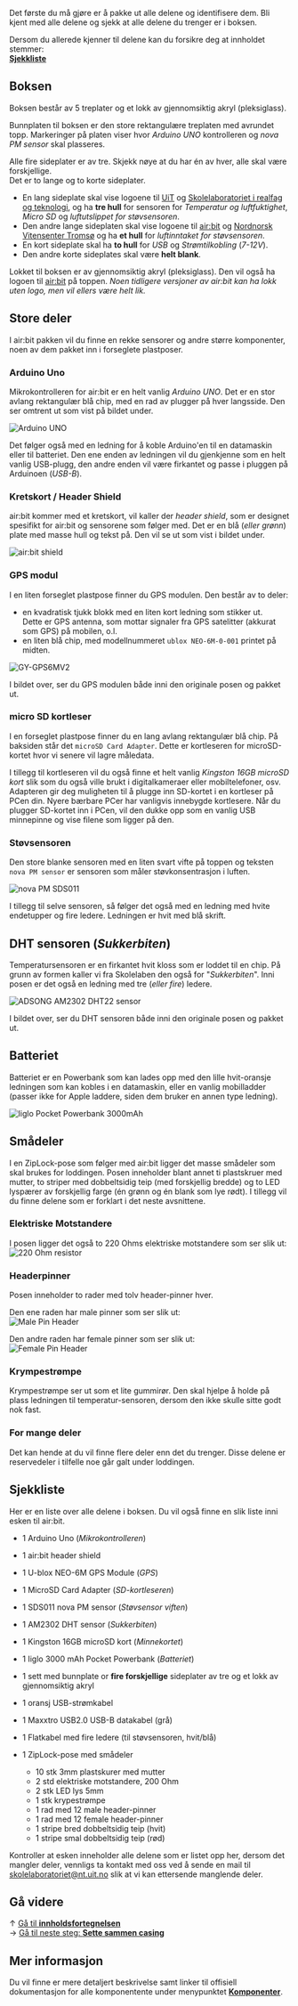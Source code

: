 Det første du må gjøre er å pakke ut alle delene og identifisere dem. Bli kjent med alle delene og sjekk at alle delene du trenger er i boksen.

Dersom du allerede kjenner til delene kan du forsikre deg at innholdet stemmer:  
**[Sjekkliste](#sjekkliste)**

## Boksen

Boksen består av 5 treplater og et lokk av gjennomsiktig akryl (pleksiglass).

Bunnplaten til boksen er den store rektangulære treplaten med avrundet topp. Markeringer på platen viser hvor *Arduino UNO* kontrolleren og *nova PM sensor* skal plasseres.

Alle fire sideplater er av tre. Skjekk nøye at du har én av hver, alle skal være forskjellige.  
Det er to lange og to korte sideplater.

* En lang sideplate skal vise logoene til [UiT][uit-logo] og [Skolelaboratoriet i realfag og teknologi][skolelab-logo], og ha **tre hull** for sensoren for *Temperatur og luftfuktighet*, *Micro SD* og *luftutslippet for støvsensoren*.
* Den andre lange sideplaten skal vise logoene til [air:bit][airbit-logo] og [Nordnorsk Vitensenter Tromsø][vitensenteret-logo] og ha **et hull** for *luftinntaket for støvsensoren*.
* En kort sideplate skal ha **to hull** for *USB* og *Strømtilkobling* (*7-12V*).
* Den andre korte sideplates skal være **helt blank**.

Lokket til boksen er av gjennomsiktig akryl (pleksiglass). Den vil også ha logoen til [air:bit][airbit-logo] på toppen. *Noen tidligere versjoner av air:bit kan ha lokk uten logo, men vil ellers være helt lik.*

## Store deler

I air:bit pakken vil du finne en rekke sensorer og andre større komponenter, noen av dem pakket inn i forseglete plastposer.

### Arduino Uno

Mikrokontrolleren for air:bit er en helt vanlig *Arduino UNO*. Det er en stor avlang rektangulær blå chip, med en rad av plugger på hver langsside. Den ser omtrent ut som vist på bildet under.

![Arduino UNO][arduino-uno-picture]

Det følger også med en ledning for å koble Arduino'en til en datamaskin eller til batteriet. Den ene enden av ledningen vil du gjenkjenne som en helt vanlig USB-plugg, den andre enden vil være firkantet og passe i pluggen på Arduinoen (*USB-B*).

### Kretskort / Header Shield

air:bit kommer med et kretskort, vil kaller der *header shield*, som er designet spesifikt for air:bit og sensorene som følger med. Det er en blå (*eller grønn*) plate med masse hull og tekst på. Den vil se ut som vist i bildet under.

![air:bit shield][shield-picture]

### GPS modul

I en liten forseglet plastpose finner du GPS modulen. Den består av to deler:

* en kvadratisk tjukk blokk med en liten kort ledning som stikker ut.  
  Dette er GPS antenna, som mottar signaler fra GPS satelitter (akkurat som GPS) på mobilen, o.l.
* en liten blå chip, med modellnummeret `ublox NEO-6M-0-001` printet på midten.

![GY-GPS6MV2][airbit-gps-img]

I bildet over, ser du GPS modulen både inni den originale posen og pakket ut.

### micro SD kortleser

I en forseglet plastpose finner du en lang avlang rektangulær blå chip. På baksiden står det `microSD Card Adapter`. Dette er kortleseren for microSD-kortet hvor vi senere vil lagre måledata.

I tillegg til kortleseren vil du også finne et helt vanlig *Kingston 16GB microSD kort* slik som du også ville brukt i digitalkameraer eller mobiltelefoner, osv. Adapteren gir deg muligheten til å plugge inn SD-kortet i en kortleser på PCen din. Nyere bærbare PCer har vanligvis innebygde kortlesere. Når du plugger SD-kortet inn i PCen, vil den dukke opp som en vanlig USB minnepinne og vise filene som ligger på den.

### Støvsensoren

Den store blanke sensoren med en liten svart vifte på toppen og teksten `nova PM sensor` er sensoren som måler støvkonsentrasjon i luften.

![nova PM SDS011][pm-sensor]

I tillegg til selve sensoren, så følger det også med en ledning med hvite endetupper og fire ledere. Ledningen er hvit med blå skrift.

## DHT sensoren (*Sukkerbiten*)

Temperatursensoren er en firkantet hvit kloss som er loddet til en chip. På grunn av formen kaller vi fra Skolelaben den også for "*Sukkerbiten*". Inni posen er det også en ledning med tre (*eller fire*) ledere.

![ADSONG AM2302 DHT22 sensor][airbit-dht-img]

I bildet over, ser du DHT sensoren både inni den originale posen og pakket ut.

## Batteriet

Batteriet er en Powerbank som kan lades opp med den lille hvit-oransje ledningen som kan kobles i en datamaskin, eller en vanlig mobilladder (passer ikke for Apple laddere, siden dem bruker en annen type ledning).

![Iiglo Pocket Powerbank 3000mAh][powerbank-img]

## Smådeler

I en ZipLock-pose som følger med air:bit ligger det masse smådeler som skal brukes for loddingen. Posen inneholder blant annet ti plastskruer med mutter, to striper med dobbeltsidig teip (med forskjellig bredde) og to LED lyspærer av forskjellig farge (én grønn og én blank som lye rødt). I tillegg vil du finne delene som er forklart i det neste avsnittene.

### Elektriske Motstandere

I posen ligger det også to 220 Ohms elektriske motstandere som ser slik ut:  
![220 Ohm resistor][resistor-img]

### Headerpinner

Posen inneholder to rader med tolv header-pinner hver. 

Den ene raden har male pinner som ser slik ut:  
![Male Pin Header][male-pin-header-img]

Den andre raden har female pinner som ser slik ut:  
![Female Pin Header][female-pin-header-img]

### Krympestrømpe

Krympestrømpe ser ut som et lite gummirør. Den skal hjelpe å holde på plass ledningen til temperatur-sensoren, dersom den ikke skulle sitte godt nok fast.

### For mange deler

Det kan hende at du vil finne flere deler enn det du trenger. Disse delene er reservedeler i tilfelle noe går galt under loddingen.

## Sjekkliste

Her er en liste over alle delene i boksen. Du vil også finne en slik liste inni esken til air:bit.

* 1 Arduino Uno (*Mikrokontrolleren*)
* 1 air:bit header shield
* 1 U-blox NEO-6M GPS Module (*GPS*)
* 1 MicroSD Card Adapter (*SD-kortleseren*)
* 1 SDS011 nova PM sensor (*Støvsensor viften*)
* 1 AM2302 DHT sensor (*Sukkerbiten*)
* 1 Kingston 16GB microSD kort (*Minnekortet*)
* 1 Iiglo 3000 mAh Pocket Powerbank (*Batteriet*)
* 1 sett med bunnplate or **fire forskjellige** sideplater av tre og et lokk av gjennomsiktig akryl

* 1 oransj USB-strømkabel
* 1 Maxxtro USB2.0 USB-B datakabel (grå)
* 1 Flatkabel med fire ledere (til støvsensoren, hvit/blå)
* 1 ZipLock-pose med smådeler
  * 10 stk 3mm plastskurer med mutter
  * 2 std elektriske motstandere, 200 Ohm
  * 2 stk LED lys 5mm
  * 1 stk krypestrømpe
  * 1 rad med 12 male header-pinner
  * 1 rad med 12 female header-pinner
  * 1 stripe bred dobbeltsidig teip (hvit)
  * 1 stripe smal dobbeltsidig teip (rød)

Kontroller at esken inneholder alle delene som er listet opp her, dersom det mangler deler, vennligs ta kontakt med oss ved å sende en mail til [skolelaboratoriet@nt.uit.no](mailto:skolelaboratoriet@nt.uit.no) slik at vi kan ettersende manglende deler.

## Gå videre

&uarr; [Gå til **innholdsfortegnelsen**][home]  
&rarr; [Gå til neste steg: **Sette sammen casing**][casing]

## Mer informasjon

Du vil finne er mere detaljert beskrivelse samt linker til offisiell dokumentasjon for alle komponentente under menypunktet **[Komponenter][components]**.

[home]: Guide-Bygging-og-Lodding
[casing]: Sette-sammen-treboksen
[components]: Komponenter

[arduino-uno-picture]: https://www.arduino.cc/en/uploads/Guide/A000066_iso_both.jpg
[shield-picture]: img/airbit-shield.png
[airbit-gps-img]: img/airbit-gps-img.jpg
[pm-sensor]: http://aqicn.org/aqicn/view/images/sensors/sds011-large.png
[airbit-dht-img]: img/airbit-dht-img.jpg
[powerbank-img]: img/iiglo-pocket-powerbank-img.jpeg
[resistor-img]: img/220Ohm_Res.png
[male-pin-header-img]: img/6_Pin_Header.jpg
[female-pin-header-img]: img/pin-header-female-10pin.jpg

[airbit-logo]: img/airbit-logo-full.png
[uit-logo]: https://uit.no/ressurs/uit/grafisk/uit2013/logo/illLogo.jpeg
[skolelab-logo]: https://uit.no/Content/393666/skolelaboratoriet.jpg
[vitensenteret-logo]: https://nordnorsk.vitensenter.no/sites/all/themes/NNVtheme/logo.png
